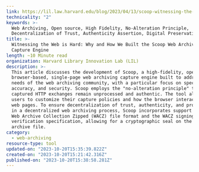 ```yaml
---
link: https://lil.law.harvard.edu/blog/2023/04/13/scoop-witnessing-the-web/
technicality: "2"
keywords: >-
  Web Archiving, Open source, High Fidelity, No-Alteration Principle,
  Decentralization of Trust, Authenticity Assertion, Digital Preservation
title: >-
  Witnessing the Web is Hard: Why and How We Built the Scoop Web Archiving
  Capture Engine
length: ~10 Minute read
organization: Harvard Library Innovation Lab (LIL)
description: >-
  This article discusses the development of Scoop, a high-fidelity, open-source,
  browser-based, single-page web archiving capture engine built to address the
  needs of the web archiving community, with a particular focus on specificity,
  accuracy, and security. Scoop employs the "no-alteration principle" to ensure
  captured HTTP exchanges remain unprocessed and authentic. The tool allows
  users to customize their capture policies and how the browser interacts with
  web pages. To ensure decentralization of trust, authenticity, and provenance
  in a decentralized web archiving process, Scoop incorporates support for the
  Web Archive Collection Zipped (WACZ) file format and the WACZ signing and
  verification specification, allowing for a cryptographic seal on the web
  archive file​.
category:
  - web-archiving
resource-type: tool
updated-on: "2023-10-20T15:35:39.822Z"
created-on: "2023-10-20T15:21:42.316Z"
published-on: "2023-10-20T15:38:58.281Z"
---
```

